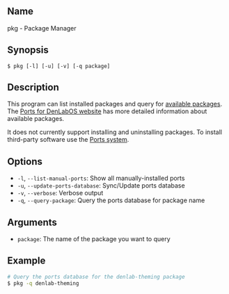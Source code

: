 ## Name

pkg - Package Manager

## Synopsis

```**sh
$ pkg [-l] [-u] [-v] [-q package]
```

## Description

This program can list installed packages and query for [available packages](https://github.com/DenLabOS/denlab/blob/master/Ports/AvailablePorts.md). The [Ports for DenLabOS website](https://ports.denlabos.net) has more detailed information about available packages.

It does not currently support installing and uninstalling packages. To install third-party software use the [Ports system](https://github.com/DenLabOS/denlab/blob/master/Ports/README.md).

## Options

-   `-l`, `--list-manual-ports`: Show all manually-installed ports
-   `-u`, `--update-ports-database`: Sync/Update ports database
-   `-v`, `--verbose`: Verbose output
-   `-q`, `--query-package`: Query the ports database for package name

## Arguments

-   `package`: The name of the package you want to query

## Example

```sh
# Query the ports database for the denlab-theming package
$ pkg -q denlab-theming
```
